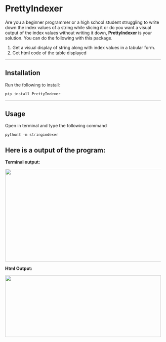 # PrettyIndexer

Are you a beginner programmer or a high school student struggling to write down the index values of a string while slicing it or do you want a visual output of the index values without writing it down, **PrettyIndexer** is your solution. You can do the following with this package.

1. Get a visual display of string along with index values in a tabular form.
2. Get html code of the table displayed

<hr />

## Installation

Run the following to install:

```python
pip install PrettyIndexer
```
<hr />

## Usage

Open in terminal and type the following command

```python
python3 -m stringindexer
```

## Here is a output of the program:

**Terminal output:** 

<img height="300" width="700" src="https://i.imgur.com/cGY5zyK.png?1"/>

**Html Output:**

<img height="200" width="100%" src="https://i.imgur.com/r8oTpbD.png"/>



